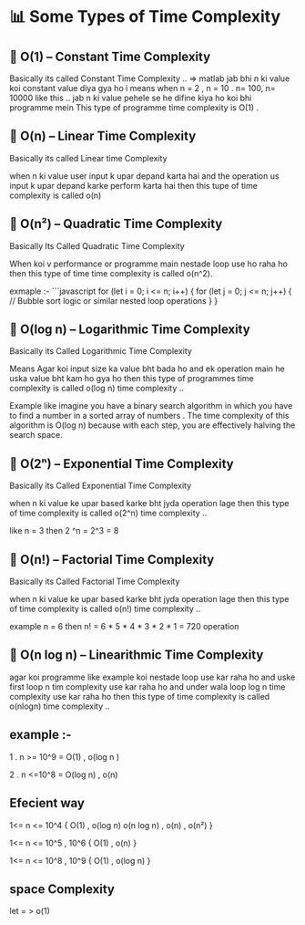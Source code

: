 
# 📊 Some Types of Time Complexity


## 🔹 O(1) – Constant Time Complexity

  Basically its called Constant Time Complexity  ..   => matlab jab bhi n ki value koi constant value diya gya ho i means when n = 2 , n = 10 . n= 100, n= 10000 like this .. jab n ki value pehele se he difine kiya ho koi bhi programme mein  This type of programme time complexity is O(1)  .



## 🔹 O(n) – Linear Time Complexity

  Basically its called Linear time Complexity

  when n ki value user input k upar depand karta hai and the operation us input k upar depand karke perform karta hai then this tupe of time complexity is called o(n)

## 🔹 O(n²) – Quadratic Time Complexity


  Basically Its Called Quadratic Time Complexity

  When koi v performance or programme main nestade loop use ho raha ho then this type of time time complexity is called o(n^2).

  exmaple :- ```javascript
for (let i = 0; i <= n; i++) {
    for (let j = 0; j <= n; j++) {
        // Bubble sort logic or similar nested loop operations
    }
}

 
## 🔹 O(log n) – Logarithmic Time Complexity

Basically its  Called Logarithmic Time Complexity

Means  Agar koi input size ka value  bht bada ho and ek operation main he uska value bht kam ho gya ho then this type of programmes time complexity is called o(log n) time complexity ..

Example like imagine you have a binary search algorithm in which you have to find a number in a sorted array of numbers . The time complexity of this algorithm is O(log n) because with each step, you are effectively halving the search space.  



## 🔹 O(2ⁿ) – Exponential Time Complexity

Basically its Called Exponential Time Complexity

when n ki value ke upar based karke bht jyda operation lage then this type of time complexity is called o(2^n) time complexity ..

like n = 3 then 2 ^n = 2^3 = 8 

## 🔹 O(n!) – Factorial Time Complexity

Basically its Called Factorial Time Complexity

when n ki value ke upar based karke bht jyda operation lage then this type of time complexity is called o(n!) time complexity ..

example n = 6 
then  n! = 6 * 5 * 4 * 3 * 2 * 1 = 720 operation 


## 🔹 O(n log n) – Linearithmic Time Complexity

agar koi programme like example koi nestade loop use kar raha ho and uske first loop n tim complexity use kar raha ho and under wala loop log n time complexity use kar raha ho then this type of time complexity is called o(nlogn) time complexity ..


 ## example :- 

 1 . n >= 10^9  =   O(1) , o(log n )

 2 . n <=10^8  =  O(log n) , o(n)


  ## Efecient way 

  1<= n <= 10^4 {
    O(1) , o(log n)
    o(n log n) , o(n) , o(n²)
  }

 1<= n <= 10^5 , 10^6 {
  O(1) , o(n)
 }

  1<= n <= 10^8 , 10^9 {
    O(1) , o(log n)
  }



  ## space Complexity

  let = > o(1)